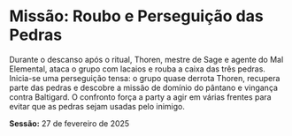 # Missão: Roubo e Perseguição das Pedras

Durante o descanso após o ritual, Thoren, mestre de Sage e agente do Mal Elemental, ataca o grupo com lacaios e rouba a caixa das três pedras. Inicia-se uma perseguição tensa: o grupo quase derrota Thoren, recupera parte das pedras e descobre a missão de domínio do pântano e vingança contra Baltigard. O confronto força a party a agir em várias frentes para evitar que as pedras sejam usadas pelo inimigo.

**Sessão:** 27 de fevereiro de 2025



















